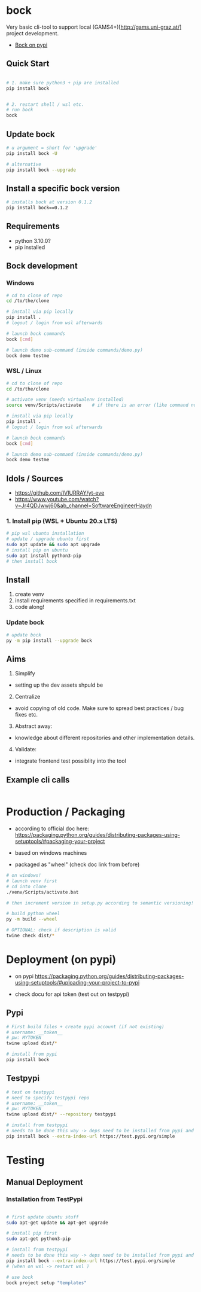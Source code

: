 
# bock

Very basic cli-tool to support local (GAMS4+)[http://gams.uni-graz.at/] project development.

- [Bock on pypi](https://pypi.org/project/bock/)

## Quick Start

```sh

# 1. make sure python3 + pip are installed
pip install bock


# 2. restart shell / wsl etc.
# run bock
bock

```

## Update bock

```sh
# u argument = short for 'upgrade'
pip install bock -U

# alternative
pip install bock --upgrade


```

## Install a specific bock version



```sh
# installs bock at version 0.1.2
pip install bock==0.1.2

```


## Requirements
- python 3.10.0?
- pip installed


## Bock development

### Windows

```sh
# cd to clone of repo
cd /to/the/clone

# install via pip locally
pip install .
# logout / login from wsl afterwards

# launch bock commands
bock [cmd]

# launch demo sub-command (inside commands/demo.py)
bock demo testme


```


### WSL / Linux

```sh
# cd to clone of repo
cd /to/the/clone

# activate venv (needs virtualenv installed)
source venv/Scripts/activate    # if there is an error (like command not found -> use dos2Unix command on venv/Scripts/activate )

# install via pip locally
pip install .
# logout / login from wsl afterwards

# launch bock commands
bock [cmd]

# launch demo sub-command (inside commands/demo.py)
bock demo testme


```


## Idols / Sources
- https://github.com/IVIURRAY/yt-eve
- https://www.youtube.com/watch?v=Jr4QDJwwj60&ab_channel=SoftwareEngineerHaydn



### 1. Install pip (WSL + Ubuntu 20.x LTS)
```sh
# pip wsl ubuntu installation
# update / upgrade ubuntu first
sudo apt update && sudo apt upgrade
# install pip on ubuntu
sudo apt install python3-pip
# then install bock

```

## Install

1. create venv
2. install requirements specified in requirements.txt
3. code along!


### Update bock

```sh
# update bock
py -m pip install --upgrade bock

```

## Aims

1. Simplify
  - setting up the dev assets shpuld be
2. Centralize
  - avoid copying of old code. Make sure to spread best practices / bug fixes etc.
3. Abstract away:
  - knowledge about different repositories and other implementation details.
4. Validate:
  - integrate frontend test possiblity into the tool


## Example cli calls

```sh


```

# Production / Packaging

- according to official doc here: https://packaging.python.org/guides/distributing-packages-using-setuptools/#packaging-your-project

- based on windows machines

- packaged as "wheel" (check doc link from before)

```sh
# on windows!
# launch venv first
# cd into clone
./venv/Scripts/activate.bat

# then increment version in setup.py according to semantic versioning!

# build python wheel
py -m build --wheel

# OPTIONAL: check if description is valid
twine check dist/*

```


# Deployment (on pypi)

- on pypi https://packaging.python.org/guides/distributing-packages-using-setuptools/#uploading-your-project-to-pypi

- check docu for api token (test out on testpypi)


## Pypi

```sh
# First build files + create pypi account (if not existing)
# username: __token__
# pw: MYTOKEN
twine upload dist/*

# install from pypi
pip install bock


```

## Testpypi


```sh
# test on testpypi
# need to specify testpypi repo
# username: __token__
# pw: MYTOKEN
twine upload dist/* --repository testpypi

# install from testpypi
# needs to be done this way -> deps need to be installed from pypi and not the test instance.
pip install bock --extra-index-url https://test.pypi.org/simple 


```


# Testing

## Manual Deployment

### Installation from TestPypi

```sh

# first update ubuntu stuff
sudo apt-get update && apt-get upgrade 

# install pip first
sudo apt-get python3-pip

# install from testpypi
# needs to be done this way -> deps need to be installed from pypi and not the test instance.
pip install bock --extra-index-url https://test.pypi.org/simple 
# (when on wsl -> restart wsl )

# use bock
bock project setup "templates"


```
